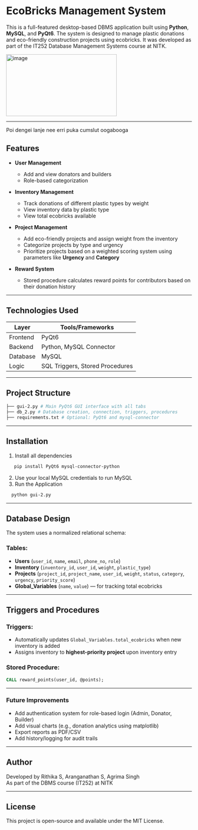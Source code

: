 # EcoBricks Management System

This is a full-featured desktop-based DBMS application built using **Python**, **MySQL**, and **PyQt6**. The system is designed to manage plastic donations and eco-friendly construction projects using ecobricks. It was developed as part of the IT252 Database Management Systems course at NITK.


<img width="300" height="168" alt="image" src="https://github.com/user-attachments/assets/402aea9c-8043-4719-b4da-60daf10e342f" />


---
Poi dengei lanje nee erri puka cumslut oogabooga

## Features

- **User Management**
  - Add and view donators and builders
  - Role-based categorization

- **Inventory Management**
  - Track donations of different plastic types by weight
  - View inventory data by plastic type
  - View total ecobricks available

- **Project Management**
  - Add eco-friendly projects and assign weight from the inventory
  - Categorize projects by type and urgency
  - Prioritize projects based on a weighted scoring system using parameters like **Urgency** and **Category**

- **Reward System**
  - Stored procedure calculates reward points for contributors based on their donation history

---

## Technologies Used

| Layer       | Tools/Frameworks |
|-------------|------------------|
| Frontend    | PyQt6            |
| Backend     | Python, MySQL Connector |
| Database    | MySQL            |
| Logic       | SQL Triggers, Stored Procedures |

---

## Project Structure
```bash
├── gui-2.py # Main PyQt6 GUI interface with all tabs
├── db_2.py # Database creation, connection, triggers, procedures
├── requirements.txt # Optional: PyQt6 and mysql-connector
```
---

## Installation

1. Install all dependencies
```bash
   pip install PyQt6 mysql-connector-python
```

2. Use your local MySQL credentials to run MySQL
3. Run the Application
```bash
  python gui-2.py
```

---

## Database Design

The system uses a normalized relational schema:

### Tables:
- **Users** (`user_id`, `name`, `email`, `phone_no`, `role`)
- **Inventory** (`inventory_id`, `user_id`, `weight`, `plastic_type`)
- **Projects** (`project_id`, `project_name`, `user_id`, `weight`, `status`, `category`, `urgency`, `priority_score`)
- **Global_Variables** (`name`, `value`) — for tracking total ecobricks

---

## Triggers and Procedures

### Triggers:
- Automatically updates `Global_Variables.total_ecobricks` when new inventory is added
- Assigns inventory to **highest-priority project** upon inventory entry

### Stored Procedure:
```sql
CALL reward_points(user_id, @points);
```

---

### Future Improvements 
- Add authentication system for role-based login (Admin, Donator, Builder)
- Add visual charts (e.g., donation analytics using matplotlib)
- Export reports as PDF/CSV
- Add history/logging for audit trails

---

## Author

Developed by Rithika S, Aranganathan S, Agrima Singh  
As part of the DBMS course (IT252) at NITK

---

## License

This project is open-source and available under the MIT License.
